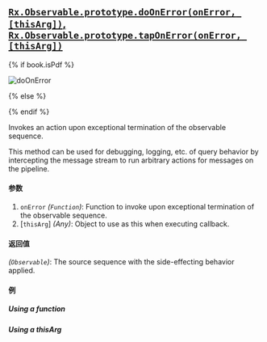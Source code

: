 ## [`Rx.Observable.prototype.doOnError(onError, [thisArg])`, `Rx.Observable.prototype.tapOnError(onError, [thisArg])`](https://github.com/Reactive-Extensions/RxJS/blob/master/src/core/linq/observable/do.js)

{% if book.isPdf %}

![doOnError](http://reactivex.io/documentation/operators/images/doOnError.png)

{% else %}



{% endif %}

Invokes an action upon exceptional termination of the observable sequence.

This method can be used for debugging, logging, etc. of query behavior by intercepting the message stream to run arbitrary actions for messages on the pipeline.

#### 参数
1. `onError` *(`Function`)*: Function to invoke upon exceptional termination of the observable sequence.
2. [`thisArg`] *(Any)*: Object to use as this when executing callback.

#### 返回值
*(`Observable`)*: The source sequence with the side-effecting behavior applied.

#### 例

##### Using a function

[](http://jsbin.com/girara/1/embed?js,console)

##### Using a thisArg

[](http://jsbin.com/keqovo/1/embed?js,console)
